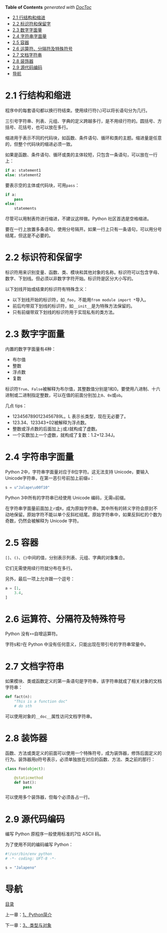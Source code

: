<!-- START doctoc generated TOC please keep comment here to allow auto update -->
<!-- DON'T EDIT THIS SECTION, INSTEAD RE-RUN doctoc TO UPDATE -->
**Table of Contents**  *generated with [DocToc](https://github.com/thlorenz/doctoc)*

- [2.1 行结构和缩进](#21-%E8%A1%8C%E7%BB%93%E6%9E%84%E5%92%8C%E7%BC%A9%E8%BF%9B)
- [2.2 标识符和保留字](#22-%E6%A0%87%E8%AF%86%E7%AC%A6%E5%92%8C%E4%BF%9D%E7%95%99%E5%AD%97)
- [2.3 数字字面量](#23-%E6%95%B0%E5%AD%97%E5%AD%97%E9%9D%A2%E9%87%8F)
- [2.4 字符串字面量](#24-%E5%AD%97%E7%AC%A6%E4%B8%B2%E5%AD%97%E9%9D%A2%E9%87%8F)
- [2.5 容器](#25-%E5%AE%B9%E5%99%A8)
- [2.6 运算符、分隔符及特殊符号](#26-%E8%BF%90%E7%AE%97%E7%AC%A6%E5%88%86%E9%9A%94%E7%AC%A6%E5%8F%8A%E7%89%B9%E6%AE%8A%E7%AC%A6%E5%8F%B7)
- [2.7 文档字符串](#27-%E6%96%87%E6%A1%A3%E5%AD%97%E7%AC%A6%E4%B8%B2)
- [2.8 装饰器](#28-%E8%A3%85%E9%A5%B0%E5%99%A8)
- [2.9 源代码编码](#29-%E6%BA%90%E4%BB%A3%E7%A0%81%E7%BC%96%E7%A0%81)
- [导航](#%E5%AF%BC%E8%88%AA)

<!-- END doctoc generated TOC please keep comment here to allow auto update -->

# 2.1 行结构和缩进

程序中的每套语句都以换行符结束。使用续行符(`\`)可以将长语句分为几行。

三引号字符串、列表、元组、字典的定义跨越多行，是不用续行符的。圆括号、方括号、花括号，也可以放在多行。

缩进用于表示不同的代码块，如函数、条件语句、循环和类的主题。缩进量是任意的，但整个代码块的缩进必须一致。

如果是函数、条件语句、循环或类的主体较短，只包含一条语句，可以放在一行上：

```python
if a: statement1
else: statement2
```

要表示空的主体或代码块，可用`pass`：

```python
if a:
    pass
else:
    statements
```

尽管可以用制表符进行缩进，不建议这样做。Python 社区首选是空格缩进。

要在一行上放置多条语句，使用分号隔开。如果一行上只有一条语句，可以用分号结尾，但这是不必要的。


# 2.2 标识符和保留字

标识符用来识别变量、函数、类、模块和其他对象的名称。标识符可以包含字母、数字、下划线。但必须以非数字字符开始。标识符是区分大小写的。

以下划线开始或结束的标识符有特殊含义：

- 以下划线开始的标识符，如`_foo`，不能用`from module import *`导入。
- 前后均带双下划线的标识符，如`__init__`是为特殊方法保留的。
- 只有前缀带双下划线的标识符用于实现私有的类方法。


# 2.3 数字字面量

内置的数字字面量有4种：

- 布尔值
- 整数
- 浮点数
- 复数

标识符`True`、`False`被解释为布尔值，其整数值分别是1和0。要使用八进制、十六进制或二进制指定整数，可以在值的前面分别加上`0`、`0x`或`ob`。

几点 tips：
 
- 1234567890123456789L。L 表示长类型，现在无必要了。
- 123.34、123343+02被解释为浮点数。
- 整数或浮点数的后面加上`j`或`J`就构成了虚数。
- 一个实数加上一个虚数，就构成了复数：1.2+12.34J。

# 2.4 字符串字面量

Python 2中，字符串字面量对应于8位字符。这无法支持 Unicode，要输入 Unicode字符串，在第一恶引号前加上前缀`u`：

```python
s = u"Jalape\u00f10"
```

Python 3中所有的字符串已经使用 Unicode 编码，无需`u`前缀。

在字符串字面量前面加上`r`或`R`，成为原始字符串。其中所有的转义字符会原封不动地保留。原始字符不能以单个反斜杠结尾。原始字符串中，如果反斜杠的个数为奇数，仍然会被解释为 Unicode 字符。


# 2.5 容器

`[]`、`()`、`{}`中间的值，分别表示列表、元组、字典的对象集合。

它们无需使用续行符就分布在多行。

另外，最后一项上允许跟一个逗号：

```python
a = [1, 
    3.4,
]
```


# 2.6 运算符、分隔符及特殊符号

Python 没有`++`自增运算符。

字符`$`和`?`在 Python 中没有任何意义，只能出现在带引号的字符串常量中。


# 2.7 文档字符串

如果模块、类或函数定义的第一条语句是字符串，该字符串就成了相关对象的文档字符串：

```python
def fact(n):
    "This is a function doc"
    # do sth
```

可以使用对象的`__doc__`属性访问文档字符串。


# 2.8 装饰器

函数、方法或类定义的前面可以使用一个特殊符号，成为装饰器，修饰后面定义的行为。装饰器用`@`符号表示，必须单独放在对应的函数、方法、类之前的那行：

```python
class Foo(object):

    @staticmethod
    def bat():
        pass
```

可以使用多个装饰器，但每个必须各占一行。


# 2.9 源代码编码

编写 Python 原程序一般使用标准的7位 ASCII 码。

为了使用不同的编码编写 Python：

```python
#!/usr/bin/env python
# -*- coding: UFT-8 -*-

s = "Jalapeno"
```


# 导航

[目录](README.md)

上一章：[1、Python简介](1、Python简介.md)

下一章：[3、类型与对象](3、类型与对象.md)
